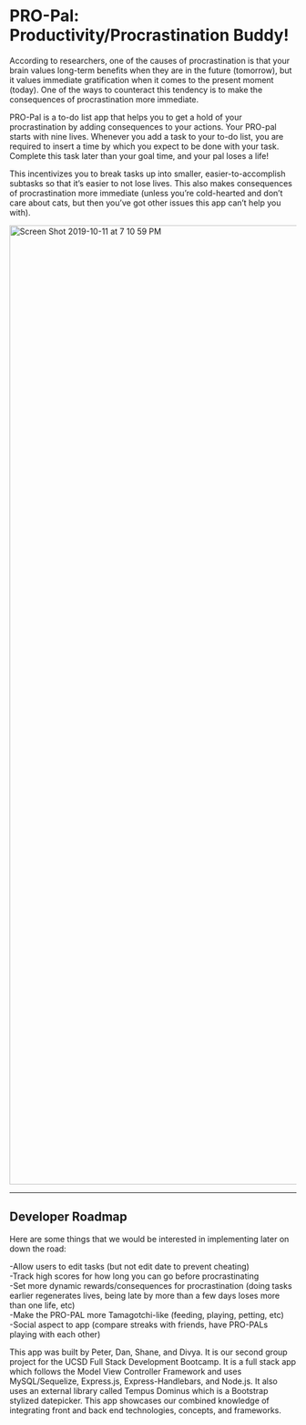 # PRO-Pal: Productivity/Procrastination Buddy!

According to researchers, one of the causes of procrastination is that your brain values long-term benefits when they are in the future (tomorrow), but it values immediate gratification when it comes to the present moment (today). One of the ways to counteract this tendency is to make the consequences of procrastination more immediate.

PRO-Pal is a to-do list app that helps you to get a hold of your procrastination by adding consequences to your actions. Your PRO-pal starts with nine lives. Whenever you add a task to your to-do list, you are required to insert a time by which you expect to be done with your task. Complete this task later than your goal time, and your pal loses a life!

This incentivizes you to break tasks up into smaller, easier-to-accomplish subtasks so that it’s easier to not lose lives. This also makes consequences of procrastination more immediate (unless you’re cold-hearted and don’t care about cats, but then you’ve got other issues this app can’t help you with).

<img width="1680" alt="Screen Shot 2019-10-11 at 7 10 59 PM" src="https://user-images.githubusercontent.com/50184318/66693165-eaae1600-ec5a-11e9-8c33-3fad86d6ccf5.png">

- - -

## Developer Roadmap

Here are some things that we would be interested in implementing later on down the road:

-Allow users to edit tasks (but not edit date to prevent cheating)
<br>
-Track high scores for how long you can go before procrastinating
<br>
-Set more dynamic rewards/consequences for procrastination (doing tasks earlier regenerates lives, being late by more than a few days loses more than one life, etc)
<br>
-Make the PRO-PAL more Tamagotchi-like (feeding, playing, petting, etc)
<br>
-Social aspect to app (compare streaks with friends, have PRO-PALs playing with each other)


This app was built by Peter, Dan, Shane, and Divya. It is our second group project for the UCSD Full Stack Development Bootcamp. It is a full stack app which follows the Model View Controller Framework and uses MySQL/Sequelize, Express.js, Express-Handlebars, and Node.js. It also uses an external library called Tempus Dominus which is a Bootstrap stylized datepicker. This app showcases our combined knowledge of integrating front and back end technologies, concepts, and frameworks.
